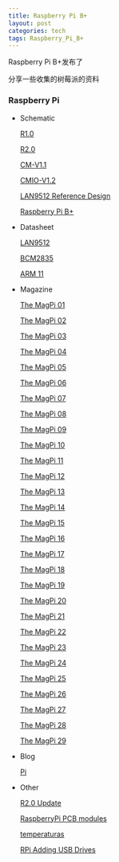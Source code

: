 ```yaml
---
title: Raspberry Pi B+
layout: post
categories: tech
tags: Raspberry_Pi_B+
---
```


Raspberry Pi B+发布了

分享一些收集的树莓派的资料

### Raspberry Pi
* Schematic

  [R1.0](http://www.raspberrypi.org/wp-content/uploads/2012/04/Raspberry-Pi-Schematics-R1.0.pdf)
  
  [R2.0](http://www.raspberrypi.org/wp-content/uploads/2012/10/Raspberry-Pi-R2.0-Schematics-Issue2.2_027.pdf)
  
  [CM-V1.1](http://www.raspberrypi.org/wp-content/uploads/2014/04/RPI-CM-V1_1-SCHEMATIC.pdf)
  
  [CMIO-V1.2](http://www.raspberrypi.org/wp-content/uploads/2014/04/RPI-CMIO-V1_2-SCHEMATIC.pdf)

  [LAN9512 Reference Design](http://ww1.microchip.com/downloads/en/DeviceDoc/9512_sch.pdf)
  
  [Raspberry Pi B+]()
  
* Datasheet
  
  [LAN9512](http://ww1.microchip.com/downloads/cn/DeviceDoc/9512.pdf)

  [BCM2835](http://www.raspberrypi.org/wp-content/uploads/2012/02/BCM2835-ARM-Peripherals.pdf)

  [ARM 11](http://infocenter.arm.com/help/topic/com.arm.doc.ddi0301h/DDI0301H_arm1176jzfs_r0p7_trm.pdf)



* Magazine

  [The MagPi 01](http://magpi.finalart.hu/The-MagPi-issue-1-en.pdf)
  
  [The MagPi 02](http://magpi.finalart.hu/The-MagPi-issue-2-en.pdf)
  
  [The MagPi 03](http://magpi.finalart.hu/The-MagPi-issue-3-en.pdf)
  
  [The MagPi 04](http://magpi.finalart.hu/The-MagPi-issue-4-en.pdf)
  
  [The MagPi 05](http://magpi.finalart.hu/The-MagPi-issue-5-en.pdf)
  
  [The MagPi 06](http://magpi.finalart.hu/The-MagPi-issue-6-en.pdf)

  [The MagPi 07](http://magpi.finalart.hu/The-MagPi-issue-7-en.pdf)
  
  [The MagPi 08](http://magpi.finalart.hu/The-MagPi-issue-8-en.pdf)
  
  [The MagPi 09](http://magpi.finalart.hu/The-MagPi-issue-9-en.pdf)
  
  [The MagPi 10](http://magpi.finalart.hu/The-MagPi-issue-10-en.pdf)
  
  [The MagPi 11](http://magpi.finalart.hu/The-MagPi-issue-11-en.pdf)
  
  [The MagPi 12](http://magpi.finalart.hu/The-MagPi-issue-12-en.pdf)
  
  [The MagPi 13](http://magpi.finalart.hu/The-MagPi-issue-13-en.pdf)
  
  [The MagPi 14](http://magpi.finalart.hu/The-MagPi-issue-14-en.pdf)
  
  [The MagPi 15](http://magpi.finalart.hu/The-MagPi-issue-15-en.pdf)
  
  [The MagPi 16](http://magpi.finalart.hu/The-MagPi-issue-16-en.pdf)
  
  [The MagPi 17](http://magpi.finalart.hu/The-MagPi-issue-17-en.pdf)
  
  [The MagPi 18](http://magpi.finalart.hu/The-MagPi-issue-18-en.pdf)
  
  [The MagPi 19](http://magpi.finalart.hu/The-MagPi-issue-19-en.pdf)

  [The MagPi 20](http://magpi.finalart.hu/The-MagPi-issue-20-en.pdf)

  [The MagPi 21](http://magpi.finalart.hu/The-MagPi-issue-21-en.pdf)
  
  [The MagPi 22](http://magpi.finalart.hu/The-MagPi-issue-22-en.pdf)
  
  [The MagPi 23](http://magpi.finalart.hu/The-MagPi-issue-23-en.pdf)
  
  [The MagPi 24](http://magpi.finalart.hu/The-MagPi-issue-24-en.pdf)
    
  [The MagPi 25](http://magpi.finalart.hu/The-MagPi-issue-25-en.pdf)
    
  [The MagPi 26](http://magpi.finalart.hu/The-MagPi-issue-26-en.pdf)
    
  [The MagPi 27](http://magpi.finalart.hu/The-MagPi-issue-27-en.pdf)  
    
  [The MagPi 28](http://magpi.finalart.hu/The-MagPi-issue-28-en.pdf)
    
  [The MagPi 29](http://magpi.finalart.hu/The-MagPi-issue-29-en.pdf)
  
* Blog

  [Pi](http://pi.08opt.com/)









* Other

  [R2.0 Update](http://www.raspberrypi.org/upcoming-board-revision/)
  
  [RaspberryPi PCB modules](http://www.andrewscheller.co.uk/rpi_pcb_modules.html)

  [temperaturas](http://www.geektopia.es/es/technology/2012/06/22/articulos/se-calienta-el-ordenador-raspberry-pi-estudio-de-sus-temperaturas-en-funcionamiento.html)

  [RPi Adding USB Drives](http://elinux.org/RPi_Adding_USB_Drives)
